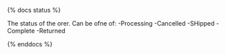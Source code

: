 {% docs status %}

The status of the orer. Can be ofne of:
-Processing
-Cancelled
-SHipped
-Complete
-Returned


{% enddocs %}
